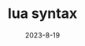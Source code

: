 ---
title: lua syntax
date: 2023-8-19
description: lua syntax, excerpted and summarized from the official manual
category: language
redirect: ./assets/html/lua.html
type: html
---